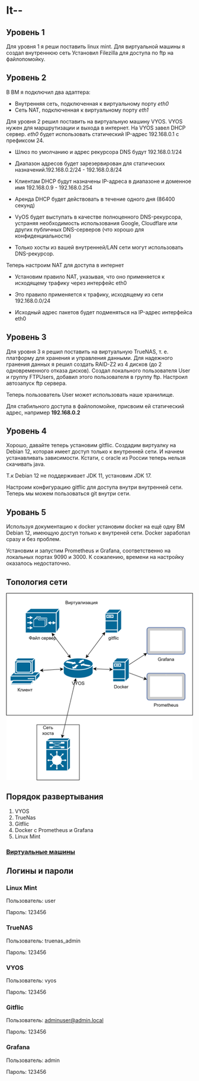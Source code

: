 # It--

## Уровень 1

Для уровня 1 я реши поставить linux mint. Для виртуальной машины я создал внутреннюю сеть Установил Filezilla для доступа по ftp на файлопомойку.

## Уровень 2

В ВМ я подключил два адаптера:

* Внутренняя сеть, подключенная к виртуальному порту *eth0*
* Сеть NAT, подключенная к виртуальному порту *eth1*

Для уровня 2 решил поставить на виртуальную машину VYOS. VYOS нужен для маршрутизации и выхода в интернет. На VYOS завел DHCP сервер. *eth0* будет использовать статический IP-адрес 192.168.0.1 с префиксом 24.

* Шлюз по умолчанию и адрес рекурсора DNS будут 192.168.0.1/24

* Диапазон адресов будет зарезервирован для статических назначений.192.168.0.2/24 - 192.168.0.8/24

* Клиентам DHCP будут назначены IP-адреса в диапазоне и доменное имя 192.168.0.9 - 192.168.0.254

* Аренда DHCP будет действовать в течение одного дня (86400 секунд)

* VyOS будет выступать в качестве полноценного DNS-рекурсора, устраняя необходимость использования Google, Cloudflare или других публичных DNS-серверов (что хорошо для конфиденциальности)

* Только хосты из вашей внутренней/LAN сети могут использовать DNS-рекурсор.

Теперь настроим NAT для доступа в интернет

* Установим правило NAT, указывая, что оно применяется к исходящему трафику через интерфейс eth0

* Это правило применяется к трафику, исходящему из сети 192.168.0.0/24

* Исходный адрес пакетов будет подменяться на IP-адрес интерфейса eth0

## Уровень 3

Для уровня 3 я решил поставить на виртуальную TrueNAS, т. е. платформу для хранения и управления данными. Для надежного гранения данных я решил создать RAID-Z2 из 4 дисков (до 2 одновременного отказа дисков). Создал локального пользователя User и группу FTPUsers, добавил этого пользователя в группу ftp. Настроил автозапуск ftp сервера.

Теперь пользователь User может использовать наше хранилище.

Для стабильного доступа в файлопомойке, присвоим ей статический адрес, например **192.168.0.2**

## Уровень 4

Хорошо, давайте теперь установим gitflic. Создадим виртуалку на Debian 12, которая имеет доступ только к внутренней сети. И начнем устанавливать зависимости. Кстати, с oracle из России теперь нельзя скачивать java.

Т.к Debian 12 не поддерживает JDK 11, установим JDK 17.

Настроим конфигурацию gitflic для доступа внутри внутренней сети. Теперь мы можем пользоваться git внутри сети.

## Уровань 5

Используя документацию к docker установим docker на ещё одну ВМ Debian 12, имеющую доступ только к внутреней сети. Docker заработал сразу и без проблем.

Установим и запустим Prometheus и Grafana, соответственно на локальных портах 9090 и 3000. К сожалению, времени на настройку оказалось недостаточно.

## Топология сети

![Alternate text](it-lab.png)

## Порядок развертывания

1. VYOS
2. TrueNas
3. Gitflic
4. Docker с Prometheus и Grafana
5. Linux Mint


### [Виртуальные машины](https://disk.yandex.com.am/d/ziPejBFwdbnpnw)

## Логины и пароли

### Linux Mint

Пользователь: user

Пароль: 123456

### TrueNAS

Пользователь: truenas_admin

Пароль: 123456

### VYOS

Пользователь: vyos

Пароль: 123456

### Gitflic

Пользователь: <adminuser@admin.local>

Пароль: 123456

### Grafana

Пользователь: admin

Пароль: 123456
